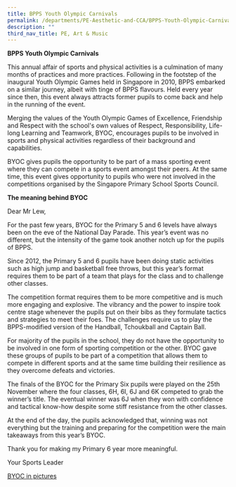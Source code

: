 ```yaml
---
title: BPPS Youth Olympic Carnivals
permalink: /departments/PE-Aesthetic-and-CCA/BPPS-Youth-Olympic-Carnivals/
description: ""
third_nav_title: PE, Art & Music
---
```




**BPPS Youth Olympic Carnivals**

 This annual affair of sports and physical activities is a culmination of many months of practices and more practices. Following in the footstep of the inaugural Youth Olympic Games held in Singapore in 2010, BPPS embarked on a similar journey, albeit with tinge of BPPS flavours. Held every year since then, this event always attracts former pupils to come back and help in the running of the event.  

Merging the values of the Youth Olympic Games of Excellence, Friendship and Respect with the school's own values of Respect, Responsibility, Life-long Learning and Teamwork, BYOC,  encourages pupils to be involved in sports and physical activities regardless of their background and capabilities. 

BYOC gives pupils the opportunity to be part of a mass sporting event where they can compete in a sports event amongst their peers. At the same time, this event gives opportunity to pupils who were not involved in the competitions organised by the Singapore Primary School Sports Council. 

**The meaning behind BYOC**

Dear Mr Lew,

For the past few years, BYOC for the Primary 5 and 6 levels have always been on the eve of the National Day Parade. This year’s event was no different, but the intensity of the game took another notch up for the pupils of BPPS. 

Since 2012, the Primary 5 and 6 pupils have been doing static activities such as high jump and basketball free throws, but this year’s format requires them to be part of a team that plays for the class and to challenge other classes.

The competition format requires them to be more competitive and is much more engaging and explosive. The vibrancy and the power to inspire took centre stage whenever the pupils put on their bibs as they formulate tactics and strategies to meet their foes. The challenges require us to play the BPPS-modified version of the Handball, Tchoukball and Captain Ball.

For majority of the pupils in the school, they do not have the opportunity to be involved in one form of sporting competition or the other. BYOC gave these groups of pupils to be part of a competition that allows them to compete in different sports and at the same time building their resilience as they overcome defeats and victories.

The finals of the BYOC for the Primary Six pupils were played on the 25th November where the four classes, 6H, 6I, 6J and 6K competed to grab the winner’s title. The eventual winner was 6J when they won with confidence and tactical know-how despite some stiff resistance from the other classes.

At the end of the day, the pupils acknowledged that, winning was not everything but the training and preparing for the competition were the main takeaways from this year’s BYOC.

Thank you for making my Primary 6 year more meaningful.

Your Sports Leader

[BYOC in pictures](https://www.flickr.com/photos/124355832@N02/sets/72157644556529535/)